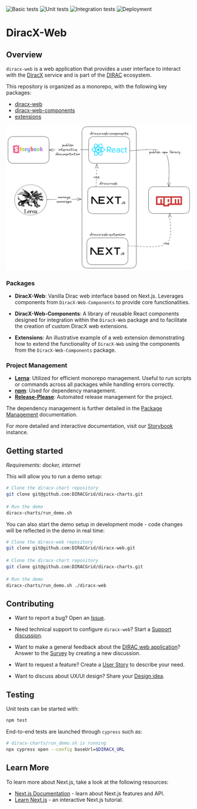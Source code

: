 ![Basic tests](https://github.com/DIRACGrid/diracx-web/actions/workflows/basic.yml/badge.svg?branch=main)
![Unit tests](https://github.com/DIRACGrid/diracx-web/actions/workflows/test.yml/badge.svg?branch=main)
![Integration tests](https://github.com/DIRACGrid/diracx-web/actions/workflows/integration-test.yml/badge.svg?branch=main)
![Deployment](https://github.com/DIRACGrid/diracx-web/actions/workflows/deployment.yml/badge.svg?branch=main)

# DiracX-Web

## Overview

`diracx-web` is a web application that provides a user interface to interact with the [DiracX](https://github.com/DIRACGrid/diracx) service and is part of the [DIRAC](https://github.com/DIRACGrid) ecosystem.

This repository is organized as a monorepo, with the following key packages:

- [diracx-web](packages/diracx-web)
- [diracx-web-components](packages/diracx-web-components)
- [extensions](packages/extensions)

![Architecture diagram](docs/architecture_overview.png)

### Packages

- **DiracX-Web**: Vanilla Dirac web interface based on Next.js. Leverages components from `DiracX-Web-Components` to provide core functionalities.

- **DiracX-Web-Components**: A library of reusable React components designed for integration within the `DiracX-Web` package and to facilitate the creation of custom DiracX web extensions.

- **Extensions**: An illustrative example of a web extension demonstrating how to extend the functionality of `DiracX-Web` using the components from the `DiracX-Web-Components` package.

### Project Management

- [**Lerna**](https://lerna.js.org/docs/introduction): Utilized for efficient monorepo management. Useful to run scripts or commands across all packages while handling errors correctly.
- [**npm**](https://docs.npmjs.com/): Used for dependency management.
- [**Release-Please**](https://github.com/googleapis/release-please): Automated release management for the project.

The dependency management is further detailed in the [Package Management](docs/package-management.md) documentation.

For more detailed and interactive documentation, visit our [Storybook](https://diracgrid.github.io/diracx-web) instance.

## Getting started

_Requirements: docker, internet_

This will allow you to run a demo setup:

```bash
# Clone the diracx-chart repository
git clone git@github.com:DIRACGrid/diracx-charts.git

# Run the demo
diracx-charts/run_demo.sh
```

You can also start the demo setup in development mode - code changes will be reflected in the demo in real time:

```bash
# Clone the diracx-web repository
git clone git@github.com:DIRACGrid/diracx-web.git

# Clone the diracx-chart repository
git clone git@github.com:DIRACGrid/diracx-charts.git

# Run the demo
diracx-charts/run_demo.sh ./diracx-web
```

## Contributing

- Want to report a bug?
  Open an [Issue](https://github.com/DIRACGrid/diracx-web/issues).
- Need technical support to configure `diracx-web`?
  Start a [Support discussion](https://github.com/DIRACGrid/diracx-web/discussions/categories/support).

- Want to make a general feedback about the [DIRAC web application](https://github.com/DIRACGrid/WebAppDIRAC)?
  Answer to the [Survey](https://github.com/DIRACGrid/diracx-web/discussions/categories/surveys) by creating a new discussion.
- Want to request a feature?
  Create a [User Story](https://github.com/DIRACGrid/diracx-web/discussions/categories/user-personas-and-stories) to describe your need.
- Want to discuss about UX/UI design?
  Share your [Design idea](https://github.com/DIRACGrid/diracx-web/discussions/categories/design-ideas).

## Testing

Unit tests can be started with:

```bash
npm test
```

End-to-end tests are launched through `cypress` such as:

```bash
# diracx-charts/run_demo.sh is running
npx cypress open --config baseUrl=$DIRACX_URL
```

## Learn More

To learn more about Next.js, take a look at the following resources:

- [Next.js Documentation](https://nextjs.org/docs) - learn about Next.js features and API.
- [Learn Next.js](https://nextjs.org/learn) - an interactive Next.js tutorial.
